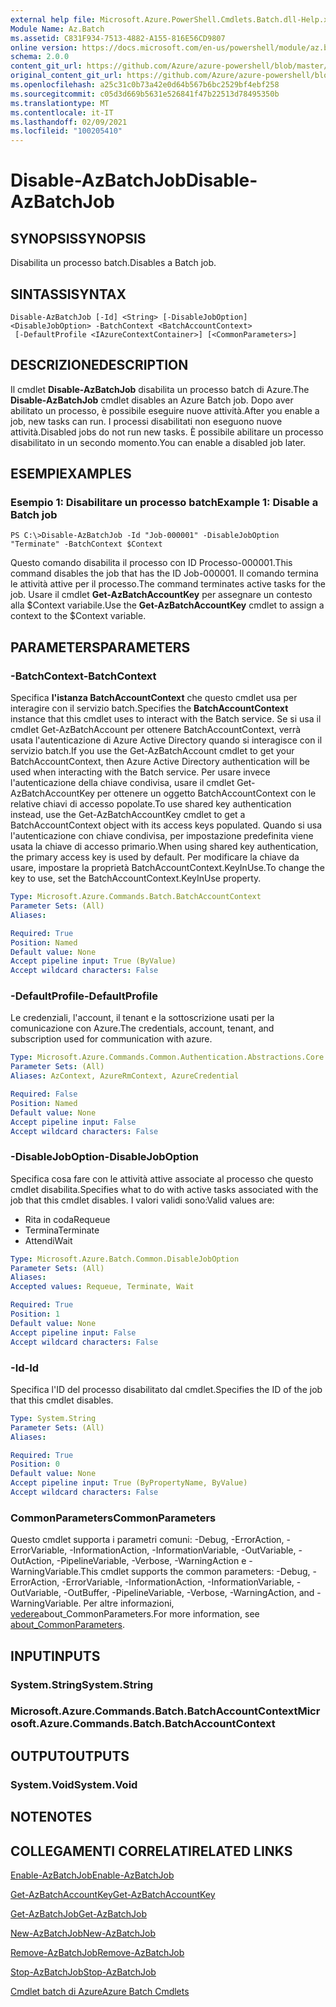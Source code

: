 ```yaml
---
external help file: Microsoft.Azure.PowerShell.Cmdlets.Batch.dll-Help.xml
Module Name: Az.Batch
ms.assetid: C831F934-7513-4882-A155-816E56CD9807
online version: https://docs.microsoft.com/en-us/powershell/module/az.batch/disable-azbatchjob
schema: 2.0.0
content_git_url: https://github.com/Azure/azure-powershell/blob/master/src/Batch/Batch/help/Disable-AzBatchJob.md
original_content_git_url: https://github.com/Azure/azure-powershell/blob/master/src/Batch/Batch/help/Disable-AzBatchJob.md
ms.openlocfilehash: a25c31c0b73a42e0d64b567b6bc2529bf4ebf258
ms.sourcegitcommit: c05d3d669b5631e526841f47b22513d78495350b
ms.translationtype: MT
ms.contentlocale: it-IT
ms.lasthandoff: 02/09/2021
ms.locfileid: "100205410"
---
```

# <span data-ttu-id="03d65-101">Disable-AzBatchJob</span><span class="sxs-lookup"><span data-stu-id="03d65-101">Disable-AzBatchJob</span></span>

## <span data-ttu-id="03d65-102">SYNOPSIS</span><span class="sxs-lookup"><span data-stu-id="03d65-102">SYNOPSIS</span></span>
<span data-ttu-id="03d65-103">Disabilita un processo batch.</span><span class="sxs-lookup"><span data-stu-id="03d65-103">Disables a Batch job.</span></span>

## <span data-ttu-id="03d65-104">SINTASSI</span><span class="sxs-lookup"><span data-stu-id="03d65-104">SYNTAX</span></span>

```
Disable-AzBatchJob [-Id] <String> [-DisableJobOption] <DisableJobOption> -BatchContext <BatchAccountContext>
 [-DefaultProfile <IAzureContextContainer>] [<CommonParameters>]
```

## <span data-ttu-id="03d65-105">DESCRIZIONE</span><span class="sxs-lookup"><span data-stu-id="03d65-105">DESCRIPTION</span></span>
<span data-ttu-id="03d65-106">Il cmdlet **Disable-AzBatchJob** disabilita un processo batch di Azure.</span><span class="sxs-lookup"><span data-stu-id="03d65-106">The **Disable-AzBatchJob** cmdlet disables an Azure Batch job.</span></span>
<span data-ttu-id="03d65-107">Dopo aver abilitato un processo, è possibile eseguire nuove attività.</span><span class="sxs-lookup"><span data-stu-id="03d65-107">After you enable a job, new tasks can run.</span></span>
<span data-ttu-id="03d65-108">I processi disabilitati non eseguono nuove attività.</span><span class="sxs-lookup"><span data-stu-id="03d65-108">Disabled jobs do not run new tasks.</span></span>
<span data-ttu-id="03d65-109">È possibile abilitare un processo disabilitato in un secondo momento.</span><span class="sxs-lookup"><span data-stu-id="03d65-109">You can enable a disabled job later.</span></span>

## <span data-ttu-id="03d65-110">ESEMPI</span><span class="sxs-lookup"><span data-stu-id="03d65-110">EXAMPLES</span></span>

### <span data-ttu-id="03d65-111">Esempio 1: Disabilitare un processo batch</span><span class="sxs-lookup"><span data-stu-id="03d65-111">Example 1: Disable a Batch job</span></span>
```
PS C:\>Disable-AzBatchJob -Id "Job-000001" -DisableJobOption "Terminate" -BatchContext $Context
```

<span data-ttu-id="03d65-112">Questo comando disabilita il processo con ID Processo-000001.</span><span class="sxs-lookup"><span data-stu-id="03d65-112">This command disables the job that has the ID Job-000001.</span></span>
<span data-ttu-id="03d65-113">Il comando termina le attività attive per il processo.</span><span class="sxs-lookup"><span data-stu-id="03d65-113">The command terminates active tasks for the job.</span></span>
<span data-ttu-id="03d65-114">Usare il cmdlet **Get-AzBatchAccountKey** per assegnare un contesto alla $Context variabile.</span><span class="sxs-lookup"><span data-stu-id="03d65-114">Use the **Get-AzBatchAccountKey** cmdlet to assign a context to the $Context variable.</span></span>

## <span data-ttu-id="03d65-115">PARAMETERS</span><span class="sxs-lookup"><span data-stu-id="03d65-115">PARAMETERS</span></span>

### <span data-ttu-id="03d65-116">-BatchContext</span><span class="sxs-lookup"><span data-stu-id="03d65-116">-BatchContext</span></span>
<span data-ttu-id="03d65-117">Specifica **l'istanza BatchAccountContext** che questo cmdlet usa per interagire con il servizio batch.</span><span class="sxs-lookup"><span data-stu-id="03d65-117">Specifies the **BatchAccountContext** instance that this cmdlet uses to interact with the Batch service.</span></span>
<span data-ttu-id="03d65-118">Se si usa il cmdlet Get-AzBatchAccount per ottenere BatchAccountContext, verrà usata l'autenticazione di Azure Active Directory quando si interagisce con il servizio batch.</span><span class="sxs-lookup"><span data-stu-id="03d65-118">If you use the Get-AzBatchAccount cmdlet to get your BatchAccountContext, then Azure Active Directory authentication will be used when interacting with the Batch service.</span></span> <span data-ttu-id="03d65-119">Per usare invece l'autenticazione della chiave condivisa, usare il cmdlet Get-AzBatchAccountKey per ottenere un oggetto BatchAccountContext con le relative chiavi di accesso popolate.</span><span class="sxs-lookup"><span data-stu-id="03d65-119">To use shared key authentication instead, use the Get-AzBatchAccountKey cmdlet to get a BatchAccountContext object with its access keys populated.</span></span> <span data-ttu-id="03d65-120">Quando si usa l'autenticazione con chiave condivisa, per impostazione predefinita viene usata la chiave di accesso primario.</span><span class="sxs-lookup"><span data-stu-id="03d65-120">When using shared key authentication, the primary access key is used by default.</span></span> <span data-ttu-id="03d65-121">Per modificare la chiave da usare, impostare la proprietà BatchAccountContext.KeyInUse.</span><span class="sxs-lookup"><span data-stu-id="03d65-121">To change the key to use, set the BatchAccountContext.KeyInUse property.</span></span>

```yaml
Type: Microsoft.Azure.Commands.Batch.BatchAccountContext
Parameter Sets: (All)
Aliases:

Required: True
Position: Named
Default value: None
Accept pipeline input: True (ByValue)
Accept wildcard characters: False
```

### <span data-ttu-id="03d65-122">-DefaultProfile</span><span class="sxs-lookup"><span data-stu-id="03d65-122">-DefaultProfile</span></span>
<span data-ttu-id="03d65-123">Le credenziali, l'account, il tenant e la sottoscrizione usati per la comunicazione con Azure.</span><span class="sxs-lookup"><span data-stu-id="03d65-123">The credentials, account, tenant, and subscription used for communication with azure.</span></span>

```yaml
Type: Microsoft.Azure.Commands.Common.Authentication.Abstractions.Core.IAzureContextContainer
Parameter Sets: (All)
Aliases: AzContext, AzureRmContext, AzureCredential

Required: False
Position: Named
Default value: None
Accept pipeline input: False
Accept wildcard characters: False
```

### <span data-ttu-id="03d65-124">-DisableJobOption</span><span class="sxs-lookup"><span data-stu-id="03d65-124">-DisableJobOption</span></span>
<span data-ttu-id="03d65-125">Specifica cosa fare con le attività attive associate al processo che questo cmdlet disabilita.</span><span class="sxs-lookup"><span data-stu-id="03d65-125">Specifies what to do with active tasks associated with the job that this cmdlet disables.</span></span>
<span data-ttu-id="03d65-126">I valori validi sono:</span><span class="sxs-lookup"><span data-stu-id="03d65-126">Valid values are:</span></span>
- <span data-ttu-id="03d65-127">Rita in coda</span><span class="sxs-lookup"><span data-stu-id="03d65-127">Requeue</span></span>
- <span data-ttu-id="03d65-128">Termina</span><span class="sxs-lookup"><span data-stu-id="03d65-128">Terminate</span></span>
- <span data-ttu-id="03d65-129">Attendi</span><span class="sxs-lookup"><span data-stu-id="03d65-129">Wait</span></span>

```yaml
Type: Microsoft.Azure.Batch.Common.DisableJobOption
Parameter Sets: (All)
Aliases:
Accepted values: Requeue, Terminate, Wait

Required: True
Position: 1
Default value: None
Accept pipeline input: False
Accept wildcard characters: False
```

### <span data-ttu-id="03d65-130">-Id</span><span class="sxs-lookup"><span data-stu-id="03d65-130">-Id</span></span>
<span data-ttu-id="03d65-131">Specifica l'ID del processo disabilitato dal cmdlet.</span><span class="sxs-lookup"><span data-stu-id="03d65-131">Specifies the ID of the job that this cmdlet disables.</span></span>

```yaml
Type: System.String
Parameter Sets: (All)
Aliases:

Required: True
Position: 0
Default value: None
Accept pipeline input: True (ByPropertyName, ByValue)
Accept wildcard characters: False
```

### <span data-ttu-id="03d65-132">CommonParameters</span><span class="sxs-lookup"><span data-stu-id="03d65-132">CommonParameters</span></span>
<span data-ttu-id="03d65-133">Questo cmdlet supporta i parametri comuni: -Debug, -ErrorAction, -ErrorVariable, -InformationAction, -InformationVariable, -OutVariable, -OutAction, -PipelineVariable, -Verbose, -WarningAction e -WarningVariable.</span><span class="sxs-lookup"><span data-stu-id="03d65-133">This cmdlet supports the common parameters: -Debug, -ErrorAction, -ErrorVariable, -InformationAction, -InformationVariable, -OutVariable, -OutBuffer, -PipelineVariable, -Verbose, -WarningAction, and -WarningVariable.</span></span> <span data-ttu-id="03d65-134">Per altre informazioni, [vedere](http://go.microsoft.com/fwlink/?LinkID=113216)about_CommonParameters.</span><span class="sxs-lookup"><span data-stu-id="03d65-134">For more information, see [about_CommonParameters](http://go.microsoft.com/fwlink/?LinkID=113216).</span></span>

## <span data-ttu-id="03d65-135">INPUT</span><span class="sxs-lookup"><span data-stu-id="03d65-135">INPUTS</span></span>

### <span data-ttu-id="03d65-136">System.String</span><span class="sxs-lookup"><span data-stu-id="03d65-136">System.String</span></span>

### <span data-ttu-id="03d65-137">Microsoft.Azure.Commands.Batch.BatchAccountContext</span><span class="sxs-lookup"><span data-stu-id="03d65-137">Microsoft.Azure.Commands.Batch.BatchAccountContext</span></span>

## <span data-ttu-id="03d65-138">OUTPUT</span><span class="sxs-lookup"><span data-stu-id="03d65-138">OUTPUTS</span></span>

### <span data-ttu-id="03d65-139">System.Void</span><span class="sxs-lookup"><span data-stu-id="03d65-139">System.Void</span></span>

## <span data-ttu-id="03d65-140">NOTE</span><span class="sxs-lookup"><span data-stu-id="03d65-140">NOTES</span></span>

## <span data-ttu-id="03d65-141">COLLEGAMENTI CORRELATI</span><span class="sxs-lookup"><span data-stu-id="03d65-141">RELATED LINKS</span></span>

[<span data-ttu-id="03d65-142">Enable-AzBatchJob</span><span class="sxs-lookup"><span data-stu-id="03d65-142">Enable-AzBatchJob</span></span>](./Enable-AzBatchJob.md)

[<span data-ttu-id="03d65-143">Get-AzBatchAccountKey</span><span class="sxs-lookup"><span data-stu-id="03d65-143">Get-AzBatchAccountKey</span></span>](./Get-AzBatchAccountKey.md)

[<span data-ttu-id="03d65-144">Get-AzBatchJob</span><span class="sxs-lookup"><span data-stu-id="03d65-144">Get-AzBatchJob</span></span>](./Get-AzBatchJob.md)

[<span data-ttu-id="03d65-145">New-AzBatchJob</span><span class="sxs-lookup"><span data-stu-id="03d65-145">New-AzBatchJob</span></span>](./New-AzBatchJob.md)

[<span data-ttu-id="03d65-146">Remove-AzBatchJob</span><span class="sxs-lookup"><span data-stu-id="03d65-146">Remove-AzBatchJob</span></span>](./Remove-AzBatchJob.md)

[<span data-ttu-id="03d65-147">Stop-AzBatchJob</span><span class="sxs-lookup"><span data-stu-id="03d65-147">Stop-AzBatchJob</span></span>](./Stop-AzBatchJob.md)

[<span data-ttu-id="03d65-148">Cmdlet batch di Azure</span><span class="sxs-lookup"><span data-stu-id="03d65-148">Azure Batch Cmdlets</span></span>](/powershell/module/Az.Batch/)
